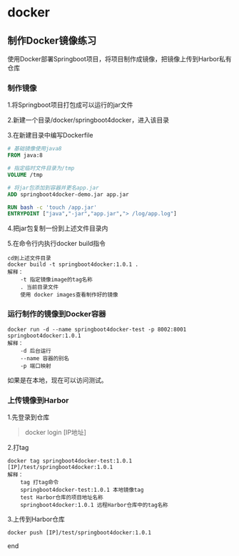 # docker

## 制作Docker镜像练习

使用Docker部署Springboot项目，将项目制作成镜像，把镜像上传到Harbor私有仓库

### 制作镜像

1.将Springboot项目打包成可以运行的jar文件

2.新建一个目录/docker/springboot4docker，进入该目录

3.在新建目录中编写Dockerfile

``` dockerfile
# 基础镜像使用java8
FROM java:8

# 指定临时文件目录为/tmp
VOLUME /tmp

# 将jar包添加到容器并更名app.jar
ADD springboot4docker-demo.jar app.jar

RUN bash -c 'touch /app.jar'
ENTRYPOINT ["java","-jar","app.jar","> /log/app.log"]
```

4.把jar包复制一份到上述文件目录内

5.在命令行内执行docker build指令

``` 
cd到上述文件目录
docker build -t springboot4docker:1.0.1 .
解释：
	-t 指定镜像image的tag名称
	. 当前目录文件
	使用 docker images查看制作好的镜像
```

### 运行制作的镜像到Docker容器

```
docker run -d --name springboot4docker-test -p 8002:8001 springboot4docker:1.0.1
解释：
	-d 后台运行
	--name 容器的别名
	-p 端口映射
```

如果是在本地，现在可以访问测试。

### 上传镜像到Harbor

1.先登录到仓库

> docker login [IP地址]

2.打tag

``` 
docker tag springboot4docker-test:1.0.1 [IP]/test/springboot4docker:1.0.1
解释：
	tag 打tag命令
	springboot4docker-test:1.0.1 本地镜像tag
	test Harbor仓库的项目地址名称
	springboot4docker:1.0.1 远程Harbor仓库中的tag名称
```

3.上传到Harbor仓库

``` 
docker push [IP]/test/springboot4docker:1.0.1
```

end